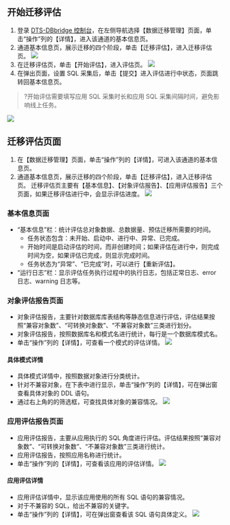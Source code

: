 
<span id = "ksqypg"></span>
## 开始迁移评估
1. 登录 [DTS-DBbridge 控制台](https://cloud.tencent.com/document/product/571/45866)，在左侧导航选择【数据迁移管理】页面，单击“操作”列的【详情】，进入该通道的基本信息页。
2. 通道基本信息页，展示迁移的四个阶段，单击【迁移评估】，进入迁移评估页。
![](https://main.qcloudimg.com/raw/26b4eb7a747db1c32083fdfba2c3ab9f.png)
3. 在迁移评估页，单击【开始评估】，进入评估页。
![](https://main.qcloudimg.com/raw/036cda00e7b49bbf8f28dfcd7199dc7e.png)
4. 在弹出页面，设置 SQL 采集后，单击【提交】进入评估进行中状态，页面跳转回基本信息页。
>?开始评估需要填写应用 SQL 采集时长和应用 SQL 采集间隔时间，避免影响线上任务。
>
![](https://main.qcloudimg.com/raw/bfb74271555fc030eee10ea72febb235.png)


## 迁移评估页面
1. 在【数据迁移管理】页面，单击“操作”列的【详情】，可进入该通道的基本信息页。
2. 通道基本信息页，展示迁移的四个阶段，单击【迁移评估】，进入迁移评估页。
迁移评估页主要有【基本信息】、【对象评估报告】、【应用评估报告】三个页面，如果迁移评估进行中，会显示评估进度。
![](https://main.qcloudimg.com/raw/04c14e0e96157c7756ebe8ddd8cb259d.png)

### 基本信息页面
- “基本信息”栏：统计评估总对象数据、总数据量、预估迁移所需要的时间。
  - 任务状态包含：未开始、启动中、进行中、异常、已完成。
  - 开始时间是启动评估的时间，而非创建时间；如果评估在进行中，则完成时间为空，如果评估已完成，则显示完成时间。
  -  任务状态为“异常”、“已完成”时，可以进行【重新评估】。
- “运行日志”栏：显示评估任务执行过程中的执行日志，包括正常日志、error 日志、warning 日志等。

### 对象评估报告页面
- 对象评估报告，主要针对数据库库表结构等静态信息进行评估，评估结果按照“兼容对象数”、“可转换对象数”、“不兼容对象数”三类进行划分。
- 对象评估报告，按照数据库名和模式名进行统计，每行是一个数据库模式名。
- 单击“操作”列的【详情】，可查看一个模式的评估详情。
 ![](https://main.qcloudimg.com/raw/9fa826f5d3c2ecdafc517b03128c66f7.png)

#### 具体模式详情
- 具体模式详情中，按照数据对象进行分类统计。
- 针对不兼容对象，在下表中进行显示，单击“操作”列的【详情】，可在弹出窗查看具体对象的 DDL 语句。
- 通过右上角的的筛选框，可查找具体对象的兼容情况。
![](https://main.qcloudimg.com/raw/c520ea6f413d28ff21a5a4266a1d6cd3.png)


### 应用评估报告页面
- 应用评估报告，主要从应用执行的 SQL 角度进行评估。评估结果按照“兼容对象数”、“可转换对象数”、“不兼容对象数”三类进行统计。
- 应用评估报告，按照应用名称进行统计。
- 单击“操作”列的【详情】，可查看该应用的评估详情。
![](https://main.qcloudimg.com/raw/64ac44641d6fdc4bfd8912b05489b5de.png)

#### 应用评估详情
- 应用评估详情中，显示该应用使用的所有 SQL 语句的兼容情况。
- 对于不兼容的 SQL，给出不兼容的关键字。
- 单击“操作”列的【详情】，可在弹出窗查看该 SQL 语句具体定义。
![](https://main.qcloudimg.com/raw/43b5f7347dd4ee2b448455c4e0eac39a.png)

